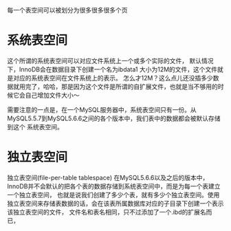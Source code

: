 
每一个表空间可以被划分为很多很多很多个页

# 系统表空间

这个所谓的系统表空间可以对应文件系统上一个或多个实际的文件，
默认情况下，InnoDB会在数据目录下创建一个名为ibdata1
大小为12M的文件，这个文件就是对应的系统表空间在文件系统上的表示。
怎么才12M？这么点儿还没插多少数据就用完了，哈哈，那是因为这个文件是所谓的自扩展文件，也就是当不够用的时候它会自己增加文件大小～

需要注意的一点是，在一个MySQL服务器中，系统表空间只有一份。从MySQL5.5.7到MySQL5.6.6之间的各个版本中，我们表中的数据都会被默认存储到这个 系统表空间。

# 独立表空间

独立表空间(file-per-table tablespace)
在MySQL5.6.6以及之后的版本中，InnoDB并不会默认的把各个表的数据存储到系统表空间中，而是为每一个表建立一个独立表空间，
也就是说我们创建了多少个表，就有多少个独立表空间。使用独立表空间来存储表数据的话，会在该表所属数据库对应的子目录下创建一个表示该独立表空间的文件，
文件名和表名相同，只不过添加了一个.ibd的扩展名而已，


